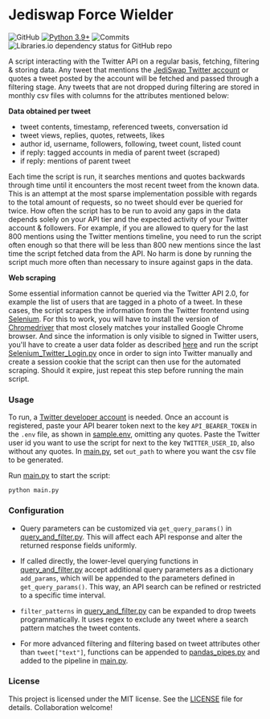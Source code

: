 # Jediswap Force Wielder

![GitHub](https://img.shields.io/github/license/jediswaplabs/jediswap-force-wielder)
[![Python 3.9+](https://img.shields.io/badge/python-3.9+-blue.svg)](https://www.python.org/downloads/release/python-390/)
![Commits](https://img.shields.io/github/commit-activity/w/jediswaplabs/jediswap-force-wielder)
![Libraries.io dependency status for GitHub repo](https://img.shields.io/librariesio/github/jediswaplabs/jediswap-force-wielder)

A script interacting with the Twitter API on a regular basis, fetching, filtering & storing data.
Any tweet that mentions the [JediSwap Twitter account](https://twitter.com/JediSwap) or
quotes a tweet posted by the account will be fetched and passed through a filtering stage.
Any tweets that are not dropped during filtering are stored in monthly csv files with columns
for the attributes mentioned below:

**Data obtained per tweet**

* tweet contents, timestamp, referenced tweets, conversation id
* tweet views, replies, quotes, retweets, likes
* author id, username, followers, following, tweet count, listed count
* if reply: tagged accounts in media of parent tweet (scraped)
* if reply: mentions of parent tweet

Each time the script is run, it searches mentions and quotes backwards through time until it
encounters the most recent tweet from the known data. This is an attempt at the most sparse implementation possible with regards to the total amount of requests, so no tweet should ever be queried for twice. How often the script has to be run to avoid any gaps in the data depends solely on your API tier and the expected activity of your Twitter account & followers. For example, if you are allowed to query for the last 800 mentions using the Twitter mentions timeline, you need to run the script often enough so that there will be less than 800 new mentions since the last time the script fetched data from the API. No harm is done by running the script much more often than necessary to insure against gaps in the data.

**Web scraping**

Some essential information cannot be queried via the Twitter API 2.0, for example the list of users that are tagged in a photo of a tweet. In these cases, the script scrapes the information from the Twitter frontend using [Selenium](https://www.selenium.dev). For this to work, you will have to install the version of [Chromedriver](https://chromedriver.chromium.org) that most closely matches your installed Google Chrome browser. And since the information is only visible to signed in Twitter users, you'll have to create a user data folder as described [here](https://medium.com/web3-use-case/how-to-stay-logged-in-when-using-selenium-in-the-chrome-browser-869854f87fb7) and run the script [Selenium_Twitter_Login.py](https://github.com/jediswaplabs/jediswap-force-wielder/blob/main/Selenium_Twitter_Login.py) once in order to sign into Twitter manually and create a session cookie that the script can then use for the automated scraping. Should it expire, just repeat this step before running the main script.


### Usage

To run, a [Twitter developer account](http://developer.twitter.com/) is needed. Once an
account is registered, paste your API bearer token next to the key `API_BEARER_TOKEN` in
the `.env` file, as shown in [sample.env](https://github.com/jediswaplabs/jediswap-force-wielder/blob/main/sample.env), omitting any quotes. Paste the Twitter user id you want to use the
script for next to the key `TWITTER_USER_ID`, also without any quotes. In [main.py](https://github.com/jediswaplabs/jediswap-force-wielder/blob/main/main.py), set `out_path` to where you want the csv file to be generated.

Run [main.py](https://github.com/jediswaplabs/jediswap-force-wielder/blob/main/main.py) to start the script:

```
python main.py
```


### Configuration

* Query parameters can be customized via `get_query_params()` in [query_and_filter.py](https://github.com/jediswaplabs/jediswap-force-wielder/blob/main/query_and_filter.py). This will
affect each API response and alter the returned response fields uniformly.

* If called directly, the lower-level querying functions in [query_and_filter.py](https://github.com/jediswaplabs/jediswap-force-wielder/blob/main/query_and_filter.py) accept additional query parameters as a dictionary `add_params`, which will be appended to the parameters defined in `get_query_params()`. This way, an API search can be refined or restricted to a specific time interval.

* `filter_patterns` in [query_and_filter.py](https://github.com/jediswaplabs/jediswap-force-wielder/blob/main/query_and_filter.py) can be expanded to drop tweets programmatically. It
uses regex to exclude any tweet where a search pattern matches the tweet contents.

* For more advanced filtering and filtering based on tweet attributes other than `tweet["text"]`, functions can be appended to [pandas_pipes.py](https://github.com/jediswaplabs/jediswap-force-wielder/blob/main/pandas_pipes.py) and added to the pipeline in [main.py](https://github.com/jediswaplabs/jediswap-force-wielder/blob/main/main.py).


### License

This project is licensed under the MIT license. See the [LICENSE](https://github.com/jediswaplabs/jediswap-force-wielder/blob/main/LICENSE) file for details. Collaboration welcome!
